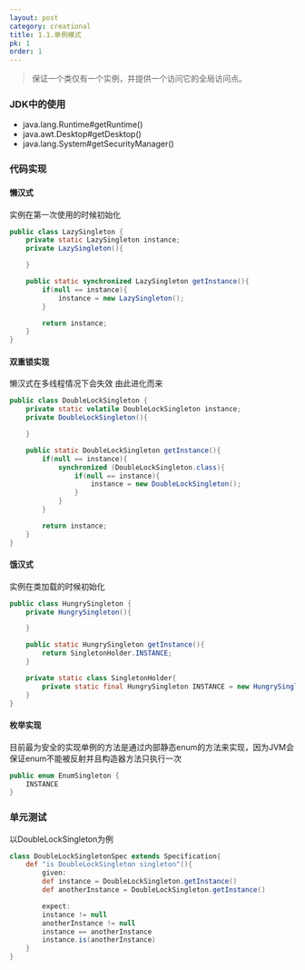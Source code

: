 ```yaml
---
layout: post
category: creational
title: 1.1.单例模式
pk: 1
order: 1
---
```


> 保证一个类仅有一个实例，并提供一个访问它的全局访问点。

### JDK中的使用
- java.lang.Runtime#getRuntime()
- java.awt.Desktop#getDesktop()
- java.lang.System#getSecurityManager()

### 代码实现
#### 懒汉式  
实例在第一次使用的时候初始化
```java
public class LazySingleton {
    private static LazySingleton instance;
    private LazySingleton(){

    }

    public static synchronized LazySingleton getInstance(){
        if(null == instance){
            instance = new LazySingleton();
        }

        return instance;
    }
}
```
#### 双重锁实现  
懒汉式在多线程情况下会失效 由此进化而来
```java
public class DoubleLockSingleton {
    private static volatile DoubleLockSingleton instance;
    private DoubleLockSingleton(){

    }

    public static DoubleLockSingleton getInstance(){
        if(null == instance){
            synchronized (DoubleLockSingleton.class){
                if(null == instance){
                    instance = new DoubleLockSingleton();
                }
            }
        }

        return instance;
    }
}
```
#### 饿汉式  
实例在类加载的时候初始化
```java
public class HungrySingleton {
    private HungrySingleton(){

    }

    public static HungrySingleton getInstance(){
        return SingletonHolder.INSTANCE;
    }

    private static class SingletonHolder{
        private static final HungrySingleton INSTANCE = new HungrySingleton();
    }
}
```
#### 枚举实现  
目前最为安全的实现单例的方法是通过内部静态enum的方法来实现，因为JVM会保证enum不能被反射并且构造器方法只执行一次
```java
public enum EnumSingleton {
    INSTANCE
}
```

### 单元测试
以DoubleLockSingleton为例  
```groovy
class DoubleLockSingletonSpec extends Specification{
    def "is DoubleLockSingleton singleton"(){
        given:
        def instance = DoubleLockSingleton.getInstance()
        def anotherInstance = DoubleLockSingleton.getInstance()

        expect:
        instance != null
        anotherInstance != null
        instance == anotherInstance
        instance.is(anotherInstance)
    }
}
```